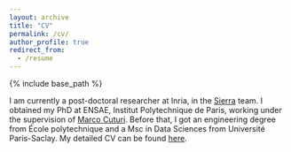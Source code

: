 ```yaml
---
layout: archive
title: "CV"
permalink: /cv/
author_profile: true
redirect_from:
  - /resume
---
```


{% include base_path %}

I am currently a post-doctoral researcher at Inria, in the [Sierra](https://www.di.ens.fr/sierra/) team. I obtained my PhD at ENSAE, Institut Polytechnique de Paris, working under the supervision of [Marco Cuturi](http://marcocuturi.net). Before that, I got an engineering degree from École polytechnique and a Msc in Data Sciences from Université Paris-Saclay. My detailed CV can be found [here](https://borismuzellec.github.io/publications/CV_website.pdf).
